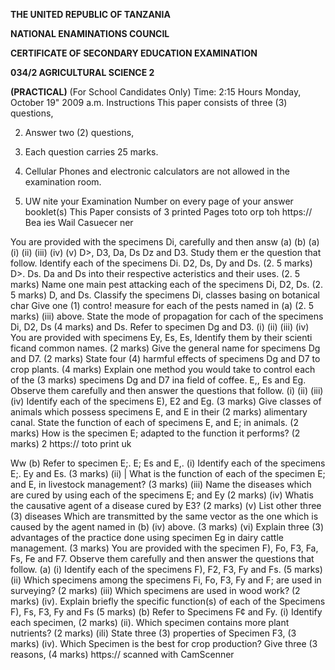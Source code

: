 **THE UNITED REPUBLIC OF TANZANIA**

**NATIONAL ENAMINATIONS COUNCIL**

**CERTIFICATE OF SECONDARY EDUCATION EXAMINATION**

**034/2 AGRICULTURAL SCIENCE 2**

**(PRACTICAL)**
(For School Candidates Only)
Time: 2:15 Hours Monday, October 19" 2009 a.m.
Instructions
This paper consists of three (3) questions,

2. Answer two (2) questions,

3. Each question carries 25 marks.

4. Cellular Phones and electronic calculators are not allowed in the examination room.

53. UW
nite your Examination Number on every page of your answer booklet(s)
This Paper consists of 3 printed Pages toto orp toh https:// Bea ies Wail Casuecer ner

You are provided with the specimens Di,
carefully and then answ
(a)
(b)
(a)
(i)
(ii)
(iii)
(iv)
(v)
D>, D3, Da, Ds Dz and D3. Study them er the question that follow.
Identify each of the specimens Di. D2, Ds, Dy and Ds. (2. 5 marks)
D>. Ds. Da and Ds into their respective acteristics and their uses.
(2. 5 marks)
Name one main pest attacking each of the specimens Di, D2, Ds.
(2. 5 marks)
D, and Ds.
Classify the specimens Di,
classes basing on botanical char
Give one (1) contro! measure for each of the pests named in (a)
(2. 5 marks)
(iii) above.
State the mode of propagation for cach of the specimens Di, D2, Ds
(4 marks)
and Ds.
Refer to specimen Dg and D3. 
(i)
(ii)
(iii)
(iv)
You are provided with specimens Ey, Es, Es,
Identify them by their scienti ficand common names. (2 marks)
Give the general name for specimens Dg and D7. (2 marks)
State four (4) harmful effects of specimens Dg and D7 to crop plants. (4 marks)
Explain one method you would take to control each of the
(3 marks)
specimens Dg and D7 ina field of coffee.
E,, Es and Eg. Observe them carefully and then answer the questions that follow.
(i)
(ii)
(iii)
(iv)
Identify each of the specimens E), E2 and Eg. (3 marks)
Give classes of animals which possess specimens E, and E in their
(2 marks)
alimentary canal.
State the function of each of specimens E, and E; in animals.
(2 marks)
How is the specimen E; adapted to the function it performs?
(2 marks)
2
https://
toto print uk

Ww
(b) Refer to specimen E;. E; Es and E,.
(i) Identify each of the specimens E;. Ey and Es. (3 marks)
(ii) | What is the function of each of the specimen E; and E, in livestock management? (3 marks)
(iii) Name the diseases which are cured by using each of the specimens
E; and Ey (2 marks)
(iv) Whatis the causative agent of a disease cured by E3? (2 marks)
(v) List other three (3) diseases Which are transmitted by the same vector as the one which is caused by the agent named in (b) (iv)
above. (3 marks)
(vi) Explain three (3) advantages of the practice done using specimen
Eg in dairy cattle management. (3 marks)
You are provided with the specimen F), Fo, F3, Fa, Fs, Fe and F7. Observe them carefully and then answer the questions that follow.
(a) (i) Identify each of the specimens F), F2, F3, Fy and Fs. (5 marks)
(ii) Which specimens among the specimens Fi, Fo, F3, Fy and F;
are used in surveying? (2 marks)
(iii) Which specimens are used in wood work? (2 marks)
(iv). Explain briefly the specific function(s) of each of the Specimens
F), Fs, F3, Fy and Fs (5 marks)
(b) Refer to Specimens F¢ and Fy.
(i) Identify each specimen, (2 marks)
(ii). Which specimen contains more plant nutrients? (2 marks)
(ili) State three (3) properties of Specimen F3, (3 marks)
(iv). Which Specimen is the best for crop production? Give three (3
reasons, (4 marks)
https:// scanned with CamScenner